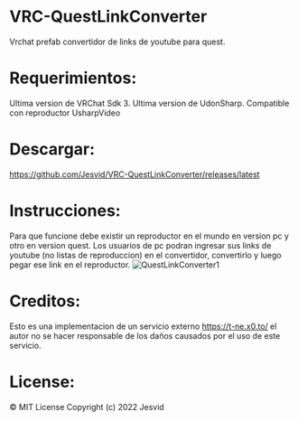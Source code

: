 # VRC-QuestLinkConverter
Vrchat prefab convertidor de links de youtube para quest.

# Requerimientos:
Ultima version de VRChat Sdk 3.
Ultima version de UdonSharp.
Compatible con reproductor UsharpVideo

# Descargar:
https://github.com/Jesvid/VRC-QuestLinkConverter/releases/latest

# Instrucciones:
Para que funcione debe existir un reproductor en el mundo en version pc y otro en version quest.
Los usuarios de pc podran ingresar sus links de youtube (no listas de reproduccion) en el convertidor, convertirlo y luego pegar ese link en el reproductor.
![QuestLinkConverter1](https://user-images.githubusercontent.com/52258487/144958637-36f128d6-1600-4aea-b3ad-99676ffd56cb.JPG)



# Creditos:
Esto es una implementacion de un servicio externo https://t-ne.x0.to/ el autor no se hacer responsable de los daños
causados por el uso de este servicio. 

# License:
© MIT License Copyright (c) 2022 Jesvid
